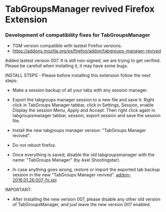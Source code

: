 # TabGroupsManager revived Firefox Extension #

### Development of compatibility fixes for TabGroupsManager ###

* TGM version compatible with lastest Firefox versions.
* https://addons.mozilla.org/es/firefox/addon/tabgroups-manager-revived


Added lastest version 007. It is still non-signed, we are trying to get verified. Please be carefull when installing it, it may have some bugs. 

INSTALL STEPS - Please before installing this extension follow the next steps:
* Make a session backup of all your tabs with any session manager.
* Export the tabgroups manager session to a new file and save it: Right click in TabGroups Manager tabbar, click in Settings, Session, enable Display the session Menu, Apply and Accept. Then right click again in tabgroupsmanager tabbar, session, export session and save the session file.
* Install the new tabgroups manager version: "TabGroups Manager revived".
* Do not reboot firefox.
* Once everything is saved, disable the old tabgroupsmanager with the name: "TabGroups Manager" (by Axel Shootingstar).

* In case anything goes wrong, restore or import the exported tab backup session in the new "TabGroups Manager revived".
[addon-2016.01.26.007-fx.xpi](https://bitbucket.org/tabgroupsmanager/tabgroupsmanager/downloads/addon-2016.01.26.007-fx.xpi)

IMPORTANT:
* After installing the new version 007, please disable any other old version of TabGroupsManager, and just leave the new version 007 enabled.